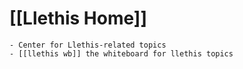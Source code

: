# [[Llethis Home]]
	- Center for Llethis-related topics
	- [[llethis wb]] the whiteboard for llethis topics